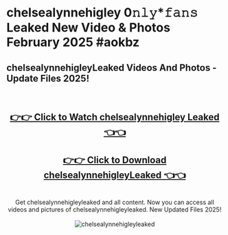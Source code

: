 # chelsealynnehigley 0𝚗𝚕𝚢*𝚏𝚊𝚗𝚜 Leaked New Video & Photos February 2025 #aokbz

<h2>chelsealynnehigleyLeaked Videos And Photos - Update Files 2025!</h2>
<br>
<div align="center">
<h2><a href="https://mediaupload.pro?title=chelsealynnehigley&ref=11F" rel="nofollow">👉👉 Click to Watch chelsealynnehigley Leaked 👈👈</a></h2>
<h2><a href="https://mediaupload.pro?title=chelsealynnehigley&ref=11F" rel="nofollow">👉👉 Click to Download chelsealynnehigleyLeaked 👈👈</a></h2>
<br>
Get chelsealynnehigleyleaked and all content. Now you can access all videos and pictures of chelsealynnehigleyleaked. New Updated Files 2025!
<br>
<br>
<a href="https://mediaupload.pro?title=chelsealynnehigley&ref=11F" rel="nofollow" data-target="animated-image.originalLink"><img src="https://i.ibb.co/Gkj2r4b/banner.png" alt="chelsealynnehigleyleaked" style="max-width: 100%; display: inline-block;" data-target="animated-image.originalImage"></a>
</div>
<br>

